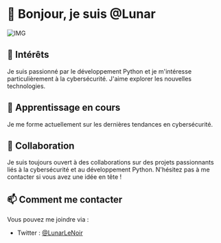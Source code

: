 # 👋 Bonjour, je suis @Lunar

![IMG](https://github.com/LunarLeNoir/LunarLeNoir/Lunar.png)

## 👀 Intérêts
Je suis passionné par le développement Python et je m'intéresse particulièrement à la cybersécurité. J'aime explorer les nouvelles technologies.

## 🌱 Apprentissage en cours
Je me forme actuellement sur les dernières tendances en cybersécurité.

## 💞️ Collaboration
Je suis toujours ouvert à des collaborations sur des projets passionnants liés à la cybersécurité et au développement Python. N'hésitez pas à me contacter si vous avez une idée en tête !

## 📫 Comment me contacter
Vous pouvez me joindre via :
- Twitter : [@LunarLeNoir](https://twitter.com/LunarLeNoir) 
